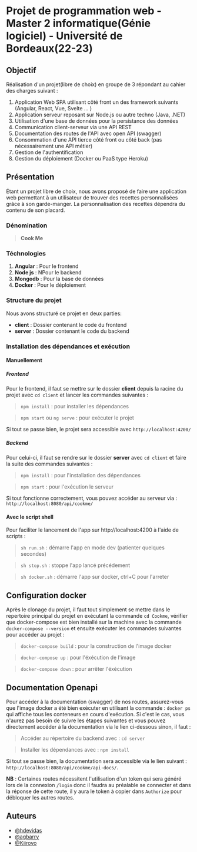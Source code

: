 # Projet de programmation web - Master 2 informatique(Génie logiciel) - Université de Bordeaux(22-23)




## Objectif

Réalisation d'un projet(libre de choix) en groupe de 3 répondant au cahier des charges suivant :
1. Application Web SPA utilisant côté front un des framework suivants (Angular, React, Vue, Svelte ... ) 
2. Application serveur reposant sur Node.js ou autre techno (Java, .NET)
3. Utilisation d'une base de données pour la persistance des données
4. Communication client-serveur via une API REST
4. Documentation des routes de l'API avec open API (swagger)  
5. Consommation d'une API tierce côté front ou côté back (pas nécessairement une API métier)
6. Gestion de l'authentification 
7. Gestion du déploiement (Docker ou PaaS type Heroku)




## Présentation

Étant un projet libre de choix, nous avons proposé de faire une application web permettant à un utilisateur de 
trouver des recettes personnalisées grâce à son garde-manger. La personnalisation des recettes dépendra du 
contenu de son placard.




### Dénomination

> **Cook Me**




### Téchnologies

1. **Angular** : Pour le frontend
2. **Node js** : NPour le backend
3. **Mongodb** : Pour la base de données
4. **Docker** : Pour le déploiement




### Structure du projet

Nous avons structuré ce projet en deux parties:
- **client** : Dossier contenant le code du frontend
- **server** : Dossier contenant le code du backend



### Installation des dépendances et exécution

#### Manuellement

##### Frontend

Pour le frontend, il faut se mettre sur le dossier **client** depuis la racine du projet avec `cd client` et lancer les commandes suivantes :

> ` npm install ` : pour installer les dépendances

> ` npm start ` ou ` ng serve ` : pour exécuter le projet

Si tout se passe bien, le projet sera accessible avec ` http://localhost:4200/ `


##### Backend

Pour celui-ci, il faut se rendre sur le dossier **server** avec ` cd client ` et faire la suite des commandes suivantes :

> ` npm install ` : pour l'installation des dépendances

> ` npm start ` : pour l'exécution le serveur

Si tout fonctionne correctement, vous pouvez accéder au serveur via : ` http://localhost:8080/api/cookme/ `


#### Avec le script shell

Pour faciliter le lancement de l'app sur http://localhost:4200 à l'aide de scripts :

  > ` sh run.sh ` : démarre l'app en mode dev (patienter quelques secondes)

  > ` sh stop.sh ` : stoppe l'app lancé précédement
  
  > ` sh docker.sh ` : démarre l'app sur docker, ctrl+C pour l'arreter


## Configuration docker

Après le clonage du projet, il faut tout simplement se mettre dans le repertoire principal du projet en exécutant la commande `cd Cookme`, vérifier que docker-compose est bien installé sur la machine avec la commande `docker-compose --version` et ensuite exécuter les commandes suivantes pour accéder au projet :

  > ` docker-compose build ` : pour la construction de l'image docker

  > ` docker-compose up ` : pour l'éxécution de l'image
  
  > ` docker-compose down ` : pour arrêter l'éxécution
 
  
  
## Documentation Openapi

Pour accéder à la documentation (swagger) de nos routes, assurez-vous que l'image docker a été bien exécuter en utilisant la commande : ` docker ps ` qui affiche tous les conteneurs en cours d'exécution. Si c'est le cas, vous n'aurez pas besoin de suivre les étapes suivantes et vous pouvez directement accéder à la documentation via le lien ci-dessous sinon, il faut :

> Accéder au répertoire du backend avec : ` cd server `

> Installer les dépendances avec : ` npm install `

Si tout se passe bien, la documentation sera accessible via le lien suivant : ` http://localhost:8080/api/cookme/api-docs/ `.

**NB** : Certaines routes nécessitent l'utilisation d'un token qui sera généré lors de la connexion `/login` donc il faudra au préalable se connecter et dans la réponse de cette route, il y aura le token à copier dans `Authorize` pour débloquer les autres routes.




## Auteurs

- [@hdevidas](https://github.com/hdevidas)
- [@agbarry](https://www.github.com/agbarry)
- [@Kiiroyo](https://github.com/Kiiroyo)
